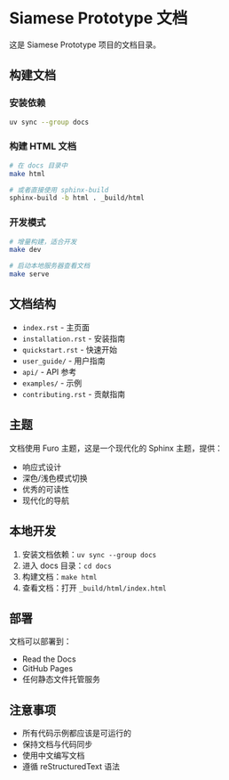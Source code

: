 # Siamese Prototype 文档

这是 Siamese Prototype 项目的文档目录。

## 构建文档

### 安装依赖

```bash
uv sync --group docs
```

### 构建 HTML 文档

```bash
# 在 docs 目录中
make html

# 或者直接使用 sphinx-build
sphinx-build -b html . _build/html
```

### 开发模式

```bash
# 增量构建，适合开发
make dev

# 启动本地服务器查看文档
make serve
```

## 文档结构

- `index.rst` - 主页面
- `installation.rst` - 安装指南
- `quickstart.rst` - 快速开始
- `user_guide/` - 用户指南
- `api/` - API 参考
- `examples/` - 示例
- `contributing.rst` - 贡献指南

## 主题

文档使用 Furo 主题，这是一个现代化的 Sphinx 主题，提供：

- 响应式设计
- 深色/浅色模式切换
- 优秀的可读性
- 现代化的导航

## 本地开发

1. 安装文档依赖：`uv sync --group docs`
2. 进入 docs 目录：`cd docs`
3. 构建文档：`make html`
4. 查看文档：打开 `_build/html/index.html`

## 部署

文档可以部署到：

- Read the Docs
- GitHub Pages
- 任何静态文件托管服务

## 注意事项

- 所有代码示例都应该是可运行的
- 保持文档与代码同步
- 使用中文编写文档
- 遵循 reStructuredText 语法 